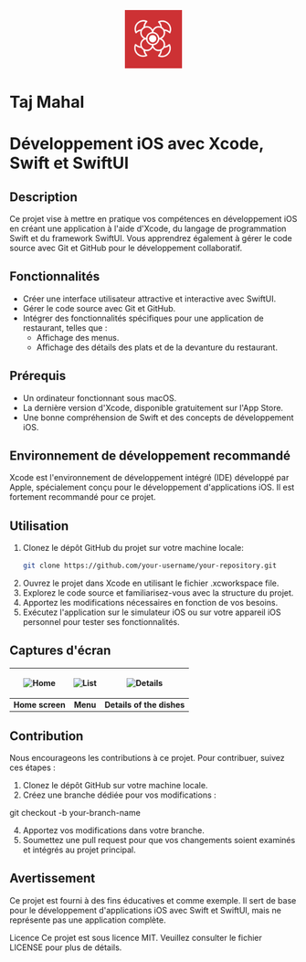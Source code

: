 <p align="center" style="border-radius: 10px; display: block;">
    <img src="Screenshots/icone.png" width="100" alt="icone">
</p>

# Taj Mahal
# Développement iOS avec Xcode, Swift et SwiftUI

## Description
Ce projet vise à mettre en pratique vos compétences en développement iOS en créant une application à l'aide d'Xcode, du langage de programmation Swift et du framework SwiftUI. Vous apprendrez également à gérer le code source avec Git et GitHub pour le développement collaboratif.

## Fonctionnalités
- Créer une interface utilisateur attractive et interactive avec SwiftUI.
- Gérer le code source avec Git et GitHub.
- Intégrer des fonctionnalités spécifiques pour une application de restaurant, telles que :
  - Affichage des menus.
  - Affichage des détails des plats et de la devanture du restaurant.

## Prérequis
- Un ordinateur fonctionnant sous macOS.
- La dernière version d'Xcode, disponible gratuitement sur l'App Store.
- Une bonne compréhension de Swift et des concepts de développement iOS.

## Environnement de développement recommandé
Xcode est l'environnement de développement intégré (IDE) développé par Apple, spécialement conçu pour le développement d'applications iOS. Il est fortement recommandé pour ce projet.

## Utilisation
1. Clonez le dépôt GitHub du projet sur votre machine locale:
   ```bash
   git clone https://github.com/your-username/your-repository.git

2. Ouvrez le projet dans Xcode en utilisant le fichier .xcworkspace file.
3. Explorez le code source et familiarisez-vous avec la structure du projet.
4. Apportez les modifications nécessaires en fonction de vos besoins.
5. Exécutez l'application sur le simulateur iOS ou sur votre appareil iOS personnel pour tester ses fonctionnalités.

## Captures d'écran


| <p align="center"><img src="Screenshots/Home.png" width="200" alt="Home"></p> | <p align="center"><img src="Screenshots/List.png" width="200" alt="List"></p> | <p align="center"><img src="Screenshots/Details.png" width="200" alt="Details"></p> |
|:---:|:---:|:---:|
| **Home screen** | **Menu** | **Details of the dishes**

## Contribution

Nous encourageons les contributions à ce projet. Pour contribuer, suivez ces étapes :

1. Clonez le dépôt GitHub sur votre machine locale.
2. Créez une branche dédiée pour vos modifications :
   
git checkout -b your-branch-name

4. Apportez vos modifications dans votre branche.
5. Soumettez une pull request pour que vos changements soient examinés et intégrés au projet principal.

## Avertissement
Ce projet est fourni à des fins éducatives et comme exemple. Il sert de base pour le développement d'applications iOS avec Swift et SwiftUI, mais ne représente pas une application complète.

Licence
Ce projet est sous licence MIT. Veuillez consulter le fichier LICENSE pour plus de détails.

